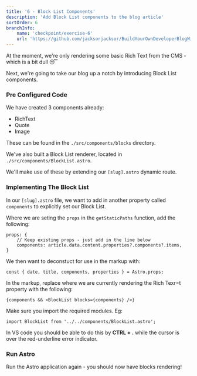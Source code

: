 ```yaml
---
title: '6 - Block List Components'
description: 'Add Block List components to the blog article'
sortOrder: 6
branchInfo:
    name: 'checkpoint/exercise-6'
    url: 'https://github.com/jacksorjacksor/BuildYourOwnDeveloperBlogWithUmbraco15AndAstro/tree/checkpoint/start'
---
```


At the moment, we're only rendering some basic Rich Text from the CMS - which is a bit dull 😴

Next, we're going to take our blog up a notch by introducing Block List components.

### Pre Configured Code

We have created 3 components already:

- RichText
- Quote
- Image

These can be found in the `./src/components/blocks` directory.

We've also built a Block List renderer, located in `./src/components/BlockList.astro`.

We'll make use of these by extending our `[slug].astro` dynamic route.

### Implementing The Block List

In our `[slug].astro` file, we want to add in another property called `components` to explicitly set our Block List.

Where we are seting the `props` in the `getStaticPaths` function, add the following:

```
props: {
    // Keep existing props - just add in the line below
    components: article.data.content.properties?.components?.items,
}
```

We then want to deconstuct for use in the markup with:

```
const { date, title, components, properties } = Astro.props;
```

In the markup, replace where we are currently rendering the Rich Texr=t property with the following:

```
{components && <BlockList blocks={components} />}
```

Make sure you import the required modules. Eg:

`import BlockList from '../../components/BlockList.astro';`

In VS code you should be able to do this by **CTRL + .** while the cursor is over the red-underline error indicator.

### Run Astro

Run the Astro application again - you should now have blocks rendering!
